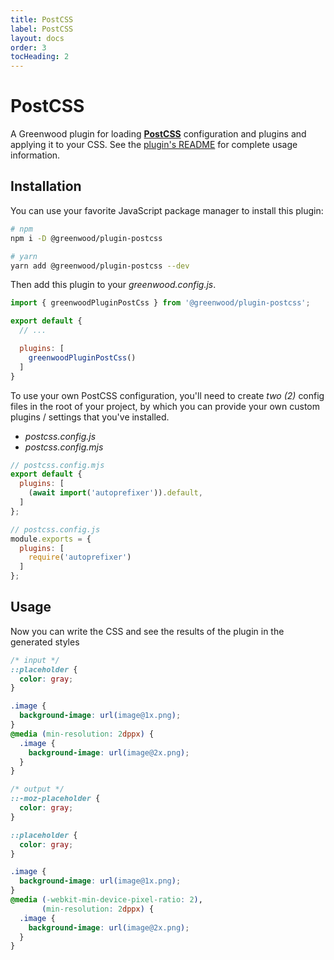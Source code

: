 ```yaml
---
title: PostCSS
label: PostCSS
layout: docs
order: 3
tocHeading: 2
---
```


# PostCSS

A Greenwood plugin for loading [**PostCSS**](https://postcss.org/) configuration and plugins and applying it to your CSS.  See the [plugin's README](https://github.com/ProjectEvergreen/greenwood/tree/master/packages/plugin-postcss) for complete usage information.


## Installation

You can use your favorite JavaScript package manager to install this plugin:

```bash
# npm
npm i -D @greenwood/plugin-postcss

# yarn
yarn add @greenwood/plugin-postcss --dev
```

Then add this plugin to your _greenwood.config.js_.

```javascript
import { greenwoodPluginPostCss } from '@greenwood/plugin-postcss';

export default {
  // ...

  plugins: [
    greenwoodPluginPostCss()
  ]
}
```

To use your own PostCSS configuration, you'll need to create _two (2)_ config files in the root of your project, by which you can provide your own custom plugins / settings that you've installed.
- _postcss.config.js_
- _postcss.config.mjs_

```js
// postcss.config.mjs
export default {
  plugins: [
    (await import('autoprefixer')).default,
  ]
};
```

```js
// postcss.config.js
module.exports = {
  plugins: [
    require('autoprefixer')
  ]
};

```

## Usage

Now you can write the CSS and see the results of the plugin in the generated styles

```css
/* input */
::placeholder {
  color: gray;
}

.image {
  background-image: url(image@1x.png);
}
@media (min-resolution: 2dppx) {
  .image {
    background-image: url(image@2x.png);
  }
}
```

```css
/* output */
::-moz-placeholder {
  color: gray;
}

::placeholder {
  color: gray;
}

.image {
  background-image: url(image@1x.png);
}
@media (-webkit-min-device-pixel-ratio: 2),
       (min-resolution: 2dppx) {
  .image {
    background-image: url(image@2x.png);
  }
}
```